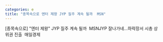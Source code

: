 ```yaml
---
categories: e
title: "종목속으로 엔터 제왕 JYP 질주 계속 될까  MSN"
---
```

[종목속으로] "엔터 제왕" JYP 질주 계속 될까&nbsp;&nbsp;MSNJYP 잘나가네…하락장서 시총 상위권 진출&nbsp;&nbsp;매일경제